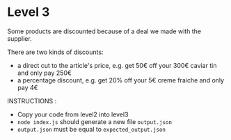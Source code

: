 # Level 3

Some products are discounted because of a deal we made with the supplier.

There are two kinds of discounts:
- a direct cut to the article's price, e.g. get 50€ off your 300€ caviar tin and only pay 250€
- a percentage discount, e.g. get 20% off your 5€ creme fraiche and only pay 4€

INSTRUCTIONS :
*  Copy your code from level2 into level3
*  `node index.js` should generate a new file `output.json`
*  `output.json` must be equal to `expected_output.json`